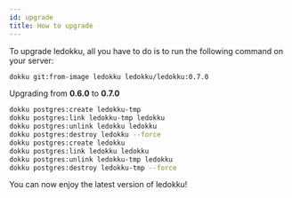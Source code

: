 ```yaml
---
id: upgrade
title: How to upgrade
---
```


To upgrade ledokku, all you have to do is to run the following command on your server:

```sh
dokku git:from-image ledokku ledokku/ledokku:0.7.0
```

Upgrading from **0.6.0** to **0.7.0**

```sh
dokku postgres:create ledokku-tmp
dokku postgres:link ledokku-tmp ledokku
dokku postgres:unlink ledokku ledokku
dokku postgres:destroy ledokku --force
dokku postgres:create ledokku
dokku postgres:link ledokku ledokku
dokku postgres:unlink ledokku-tmp ledokku
dokku postgres:destroy ledokku-tmp --force
```

You can now enjoy the latest version of ledokku!
